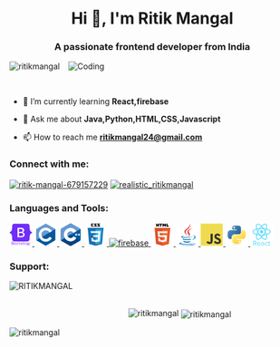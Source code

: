 <h1 align="center">Hi 👋, I'm Ritik Mangal</h1>
<h3 align="center">A passionate frontend developer from India</h3>
<img align="right" alt="Coding" width="400" src="https://media.istockphoto.com/id/1371339413/photo/co-working-team-meeting-concept-businessman-using-smart-phone-and-digital-tablet-and-laptop.webp?b=1&s=170667a&w=0&k=20&c=GnW36mPEYr3TRpPZNLtT75u8v2HOczvRxGckWUN3hVg=">

<p align="left"> <img src="https://komarev.com/ghpvc/?username=ritikmangal&label=Profile%20views&color=0e75b6&style=flat" alt="ritikmangal" /> </p>

<p align="left"> <a href="https://twitter.com/" target="blank"><img src="https://img.shields.io/twitter/follow/?logo=twitter&style=for-the-badge" alt="" /></a> </p>

- 🌱 I’m currently learning **React,firebase**

- 💬 Ask me about **Java,Python,HTML,CSS,Javascript**

- 📫 How to reach me **ritikmangal24@gmail.com**

<h3 align="left">Connect with me:</h3>
<p align="left">
<a href="https://linkedin.com/in/ritik-mangal-679157229" target="blank"><img align="center" src="https://raw.githubusercontent.com/rahuldkjain/github-profile-readme-generator/master/src/images/icons/Social/linked-in-alt.svg" alt="ritik-mangal-679157229" height="30" width="40" /></a>
<a href="https://www.leetcode.com/realistic_ritikmangal" target="blank"><img align="center" src="https://raw.githubusercontent.com/rahuldkjain/github-profile-readme-generator/master/src/images/icons/Social/leet-code.svg" alt="realistic_ritikmangal" height="30" width="40" /></a>
</p>

<h3 align="left">Languages and Tools:</h3>
<p align="left"> <a href="https://getbootstrap.com" target="_blank" rel="noreferrer"> <img src="https://raw.githubusercontent.com/devicons/devicon/master/icons/bootstrap/bootstrap-plain-wordmark.svg" alt="bootstrap" width="40" height="40"/> </a> <a href="https://www.cprogramming.com/" target="_blank" rel="noreferrer"> <img src="https://raw.githubusercontent.com/devicons/devicon/master/icons/c/c-original.svg" alt="c" width="40" height="40"/> </a> <a href="https://www.w3schools.com/cpp/" target="_blank" rel="noreferrer"> <img src="https://raw.githubusercontent.com/devicons/devicon/master/icons/cplusplus/cplusplus-original.svg" alt="cplusplus" width="40" height="40"/> </a> <a href="https://www.w3schools.com/css/" target="_blank" rel="noreferrer"> <img src="https://raw.githubusercontent.com/devicons/devicon/master/icons/css3/css3-original-wordmark.svg" alt="css3" width="40" height="40"/> </a> <a href="https://firebase.google.com/" target="_blank" rel="noreferrer"> <img src="https://www.vectorlogo.zone/logos/firebase/firebase-icon.svg" alt="firebase" width="40" height="40"/> </a> <a href="https://www.w3.org/html/" target="_blank" rel="noreferrer"> <img src="https://raw.githubusercontent.com/devicons/devicon/master/icons/html5/html5-original-wordmark.svg" alt="html5" width="40" height="40"/> </a> <a href="https://www.java.com" target="_blank" rel="noreferrer"> <img src="https://raw.githubusercontent.com/devicons/devicon/master/icons/java/java-original.svg" alt="java" width="40" height="40"/> </a> <a href="https://developer.mozilla.org/en-US/docs/Web/JavaScript" target="_blank" rel="noreferrer"> <img src="https://raw.githubusercontent.com/devicons/devicon/master/icons/javascript/javascript-original.svg" alt="javascript" width="40" height="40"/> </a> <a href="https://www.python.org" target="_blank" rel="noreferrer"> <img src="https://raw.githubusercontent.com/devicons/devicon/master/icons/python/python-original.svg" alt="python" width="40" height="40"/> </a> <a href="https://reactjs.org/" target="_blank" rel="noreferrer"> <img src="https://raw.githubusercontent.com/devicons/devicon/master/icons/react/react-original-wordmark.svg" alt="react" width="40" height="40"/> </a> </p>

<h3 align="left">Support:</h3>
<p><a href="https://www.buymeacoffee.com/RITIKMANGAL"> <img align="left" src="https://cdn.buymeacoffee.com/buttons/v2/default-yellow.png" height="50" width="210" alt="RITIKMANGAL" /></a></p><br><br>

<p><img align="left" src="https://github-readme-stats.vercel.app/api/top-langs?username=ritikmangal&show_icons=true&locale=en&layout=compact" alt="ritikmangal" /></p>

<p>&nbsp;<img align="center" src="https://github-readme-stats.vercel.app/api?username=ritikmangal&show_icons=true&locale=en" alt="ritikmangal" /></p>

<p><img align="center" src="https://github-readme-streak-stats.herokuapp.com/?user=ritikmangal&" alt="ritikmangal" /></p>

